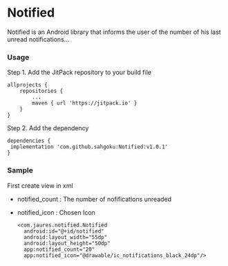 # Notified
Notified is an Android library that informs the user of the number of his last unread notifications...

### Usage
Step 1. Add the JitPack repository to your build file

    allprojects {
        repositories {
		    ...
		    maven { url 'https://jitpack.io' }
    	}
    }
  
Step 2. Add the dependency

    dependencies {
	 implementation 'com.github.sahgoku:Notified:v1.0.1'
    }
 
### Sample
First create view in xml
* notified_count : The number of nofifications unreaded
* notified_icon : Chosen Icon

	  <com.jaures.notified.Notified
		android:id="@+id/notified"
		android:layout_width="55dp"
		android:layout_height="50dp"
		app:notified_count="20"
		app:notified_icon="@drawable/ic_notifications_black_24dp"/>

